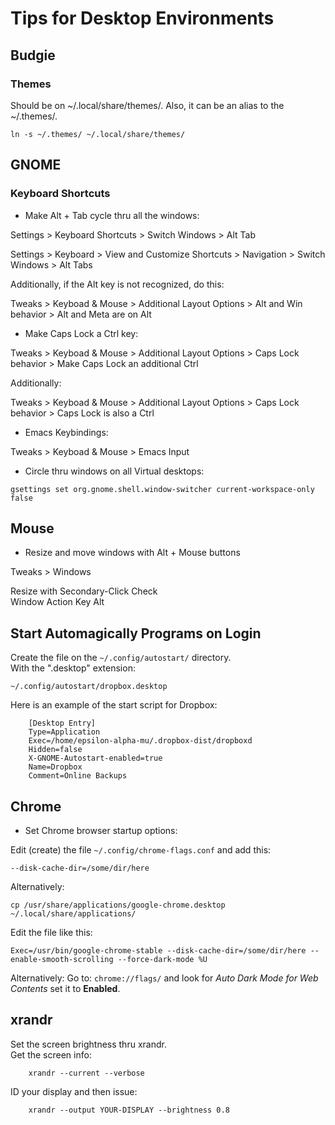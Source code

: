 
# Tips for Desktop Environments
## Budgie
### Themes
Should be on ~/.local/share/themes/. Also, it can be an alias to the ~/.themes/.  

``ln -s ~/.themes/ ~/.local/share/themes/``

## GNOME
### Keyboard Shortcuts
- Make Alt + Tab cycle thru all the windows:  

Settings > Keyboard Shortcuts > Switch Windows > Alt Tab

Settings > Keyboard > View and Customize Shortcuts > Navigation > Switch Windows > Alt Tabs

Additionally, if the Alt key is not recognized, do this:  

Tweaks > Keyboad & Mouse > Additional Layout Options > Alt and Win behavior > Alt and Meta are on Alt

- Make Caps Lock a Ctrl key:  

Tweaks > Keyboad & Mouse > Additional Layout Options > Caps Lock behavior > Make Caps Lock an additional Ctrl

Additionally:

Tweaks > Keyboad & Mouse > Additional Layout Options > Caps Lock behavior > Caps Lock is also a Ctrl

- Emacs Keybindings:  

Tweaks > Keyboad & Mouse > Emacs Input

- Circle thru windows on all Virtual desktops:  

``gsettings set org.gnome.shell.window-switcher current-workspace-only false``

## Mouse
- Resize and move windows with Alt + Mouse buttons  

Tweaks > Windows 

Resize with Secondary-Click Check  
Window Action Key Alt 

## Start Automagically Programs on Login

Create the file on the ``~/.config/autostart/`` directory.  
With the ".desktop" extension:  

``~/.config/autostart/dropbox.desktop``

Here is an example of the start script for Dropbox:

        [Desktop Entry]
        Type=Application
        Exec=/home/epsilon-alpha-mu/.dropbox-dist/dropboxd
        Hidden=false
        X-GNOME-Autostart-enabled=true
        Name=Dropbox
        Comment=Online Backups


## Chrome
- Set Chrome browser startup options:

Edit (create) the file ``~/.config/chrome-flags.conf`` and add this:

``--disk-cache-dir=/some/dir/here``

Alternatively:

``cp /usr/share/applications/google-chrome.desktop ~/.local/share/applications/``

Edit the file like this:

``Exec=/usr/bin/google-chrome-stable --disk-cache-dir=/some/dir/here --enable-smooth-scrolling --force-dark-mode %U``

Alternatively: 
Go to: ``chrome://flags/`` and look for *Auto Dark Mode for Web Contents* set it to **Enabled**.

## xrandr
Set the screen brightness thru xrandr.  
Get the screen info:

        xrandr --current --verbose

ID your display and then issue:

        xrandr --output YOUR-DISPLAY --brightness 0.8
